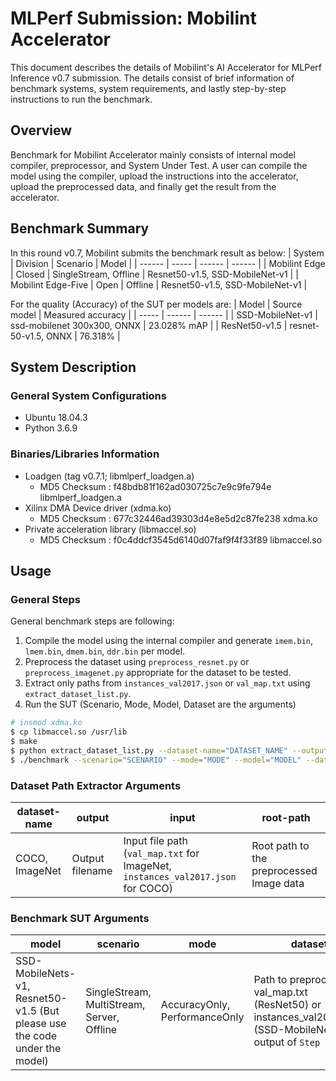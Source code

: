 # MLPerf Submission: Mobilint Accelerator
This document describes the details of Mobilint's AI Accelerator for MLPerf Inference v0.7 submission. The details consist of brief information of benchmark systems, system requirements, and lastly step-by-step instructions to run the benchmark.

## Overview
Benchmark for Mobilint Accelerator mainly consists of internal model compiler, preprocessor, and System Under Test. A user can compile the model using the compiler, upload the instructions into the accelerator, upload the preprocessed data, and finally get the result from the accelerator.

## Benchmark Summary
In this round v0.7, Mobilint submits the benchmark result as below:
| System | Division | Scenario | Model |
| ------ | ----- | ------ | ------ |
| Mobilint Edge | Closed | SingleStream, Offline | Resnet50-v1.5, SSD-MobileNet-v1 |
| Mobilint Edge-Five | Open | Offline | Resnet50-v1.5, SSD-MobileNet-v1 |

For the quality (Accuracy) of the SUT per models are:
| Model | Source model | Measured accuracy |
| ----- | ------ | ------ |
| SSD-MobileNet-v1 | ssd-mobilenet 300x300, ONNX   | 23.028% mAP |
| ResNet50-v1.5 | resnet-50-v1.5, ONNX  | 76.318% |

## System Description
### General System Configurations
* Ubuntu 18.04.3
* Python 3.6.9
### Binaries/Libraries Information
* Loadgen (tag v0.7.1; libmlperf_loadgen.a)
  * MD5 Checksum : f48bdb81f162ad030725c7e9c9fe794e  libmlperf_loadgen.a
* Xilinx DMA Device driver (xdma.ko)
  * MD5 Checksum : 677c32446ad39303d4e8e5d2c87fe238 xdma.ko
* Private acceleration library (libmaccel.so)
  * MD5 Checksum : f0c4ddcf3545d6140d07faf9f4f33f89  libmaccel.so

## Usage
### General Steps
General benchmark steps are following:
1. Compile the model using the internal compiler and generate `imem.bin`, `lmem.bin`, `dmem.bin`, `ddr.bin` per model.
2. Preprocess the dataset using `preprocess_resnet.py` or `preprocess_imagenet.py` appropriate for the dataset to be tested.
3. Extract only paths from `instances_val2017.json` or `val_map.txt` using `extract_dataset_list.py`.
4. Run the SUT (Scenario, Mode, Model, Dataset are the arguments)

```bash
# insmod xdma.ko
$ cp libmaccel.so /usr/lib
$ make
$ python extract_dataset_list.py --dataset-name="DATASET_NAME" --output="OUTPUT_FILENAME" --input="INPUT_FILENAME" --root-path="ROOT_PATH_TO PREPROCESSED_DATA"
$ ./benchmark --scenario="SCENARIO" --mode="MODE" --model="MODEL" --dataset="PATH_TO_VAL_MAP_OR_INSTANCES_VAL2017_PREPROCESSED"
```
### Dataset Path Extractor Arguments
|dataset-name|output|input|root-path|
|-----------|------|-----|------|
|COCO, ImageNet| Output filename | Input file path (`val_map.txt` for ImageNet, `instances_val2017.json` for COCO) | Root path to the preprocessed Image data |

### Benchmark SUT Arguments
|model|scenario|mode|dataset|
|----|-------|----|------|
|SSD-MobileNets-v1, Resnet50-v1.5 (But please use the code under the model)|SingleStream, MultiStream, Server, Offline|AccuracyOnly, PerformanceOnly|Path to preprocessed val_map.txt (ResNet50) or instances_val2017.json (SSD-MobileNet); the output of `Step 3`|

